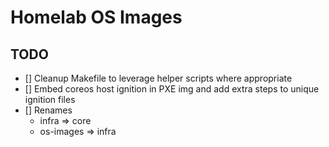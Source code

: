<!--
SPDX-FileCopyrightText: 2025 NONE

SPDX-License-Identifier: Unlicense
-->

# Homelab OS Images

## TODO

- [] Cleanup Makefile to leverage helper scripts where appropriate
- [] Embed coreos host ignition in PXE img and add extra steps to unique ignition files
- [] Renames
  - infra => core
  - os-images => infra
